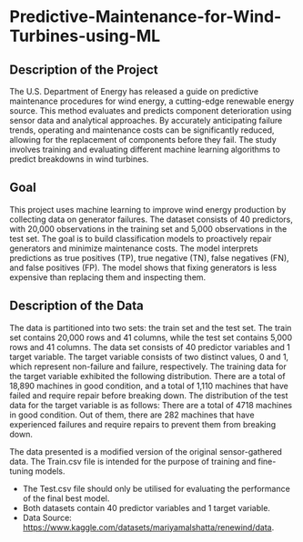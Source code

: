 # Predictive-Maintenance-for-Wind-Turbines-using-ML

## Description of the Project
The U.S. Department of Energy has released a guide on predictive maintenance procedures for wind energy, a cutting-edge renewable energy source. This method evaluates and predicts component deterioration using sensor data and analytical approaches. By accurately anticipating failure trends, operating and maintenance costs can be significantly reduced, allowing for the replacement of components before they fail. The study involves training and evaluating different machine learning algorithms to predict breakdowns in wind turbines.

## Goal
This project uses machine learning to improve wind energy production by collecting data on generator failures. The dataset consists of 40 predictors, with 20,000 observations in the training set and 5,000 observations in the test set. The goal is to build classification models to proactively repair generators and minimize maintenance costs. The model interprets predictions as true positives (TP), true negative (TN), false negatives (FN), and false positives (FP). The model shows that fixing generators is less expensive than replacing them and inspecting them.

## Description of the Data
The data is partitioned into two sets: the train set and the test set. The train set contains 20,000 rows and 41 columns, while the test set contains 5,000 rows and 41 columns. The data set consists of 40 predictor variables and 1 target variable. The target variable consists of two distinct values, 0 and 1, which represent non-failure and failure, respectively. The training data for the target variable exhibited the following distribution. There are a total of 18,890 machines in good condition, and a total of 1,110 machines that have failed and require repair before breaking down. The distribution of the test data for the target variable is as follows: There are a total of 4718 machines in good condition. Out of them, there are 282 machines that have experienced failures and require repairs to prevent them from breaking down.

The data presented is a modified version of the original sensor-gathered data. The Train.csv file is intended for the purpose of training and fine-tuning models.

- The Test.csv file should only be utilised for evaluating the performance of the final best model.
- Both datasets contain 40 predictor variables and 1 target variable.
- Data Source: https://www.kaggle.com/datasets/mariyamalshatta/renewind/data.
